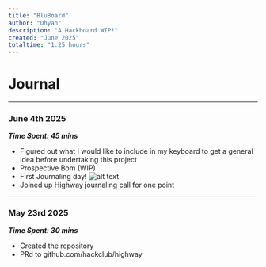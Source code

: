 ```yaml
---
title: "BluBoard"
author: "Dhyan"
description: "A Hackboard WIP!"
created: "June 2025"
totaltime: "1.25 hours"
---
```


# Journal
---

### June 4th 2025
***Time Spent: 45 mins***

 - Figured out what I would like to include in my keyboard to get a general idea before undertaking this project
 - Prospective Bom (WIP)
 - First Journaling day!
 ![alt text](https://hc-cdn.hel1.your-objectstorage.com/s/v3/5ff492c66d0edc13512bdb36619fca14110e1939_screenshot_2025-06-04_at_9.43.43___pm.png)
 - Joined up Highway journaling call for one point


---
### May 23rd 2025
***Time Spent: 30 mins***

 - Created the repository
 - PRd to github.com/hackclub/highway